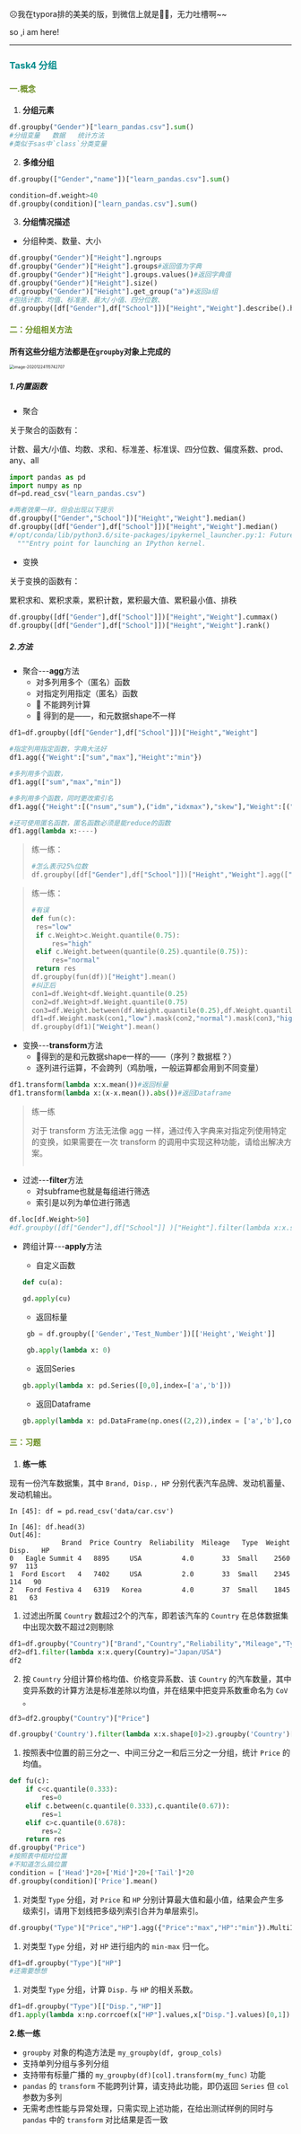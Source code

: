 :frowning_face:我在typora排的美美的版，到微信上就是:shit::shit:，无力吐槽啊~~

so ,i am here!

---



### <font color=darkcyan>Task4  分组</font>

#### <font color=olivedrab>一.概念</font>

1. **分组元素**

```python
df.groupby("Gender")["learn_pandas.csv"].sum()
#分组变量   数据   统计方法
#类似于sas中`class`分类变量
```

2. **多维分组**

```python
df.groupby(["Gender","name"])["learn_pandas.csv"].sum()

condition=df.weight>40
df.groupby(condition)["learn_pandas.csv"].sum()
```

3. **分组情况描述**

- 分组种类、数量、大小

```python
df.groupby("Gender")["Height"].ngroups
df.groupby("Gender")["Height"].groups#返回值为字典
df.groupby("Gender")["Height"].groups.values()#返回字典值
df.groupby("Gender")["Height"].size()
df.groupby("Gender")["Height"].get_group("a")#返回a组
#包括计数、均值、标准差、最大/小值、四分位数、
df.groupby([df["Gender"],df["School"]])["Height","Weight"].describe().head
```



#### <font color=olivedrab>二：分组相关方法</font>

**所有这些分组方法都是在`groupby`对象上完成的**

<img src="C:\Users\HuaWei\AppData\Roaming\Typora\typora-user-images\image-20201224115742707.png" alt="image-20201224115742707" style="zoom:50%;" />

##### 1.内置函数

- 聚合

关于聚合的函数有：

计数、最大/小值、均数、求和、标准差、标准误、四分位数、偏度系数、prod、any、all

```python
import pandas as pd
import numpy as np
df=pd.read_csv("learn_pandas.csv")

#两者效果一样，但会出现以下提示
df.groupby(["Gender","School"])["Height","Weight"].median()
df.groupby([df["Gender"],df["School"]])["Height","Weight"].median()
#/opt/conda/lib/python3.6/site-packages/ipykernel_launcher.py:1: FutureWarning: Indexing with multiple keys (implicitly converted to a tuple of keys) will be deprecated, use a list instead.
  """Entry point for launching an IPython kernel.
```

- 变换

关于变换的函数有：

累积求和、累积求乘，累积计数，累积最大值、累积最小值、排秩

```python
df.groupby([df["Gender"],df["School"]])["Height","Weight"].cummax()
df.groupby([df["Gender"],df["School"]])["Height","Weight"].rank()
```

##### 2.方法

- 聚合---**agg**方法
  - 对多列用多个（匿名）函数
  - 对指定列用指定（匿名）函数
  - :rotating_light: 不能跨列计算
  - :rotating_light: 得到的是——，和元数据shape不一样

```python
df1=df.groupby([df["Gender"],df["School"]])["Height","Weight"]

#指定列用指定函数，字典大法好
df1.agg({"Weight":["sum","max"],"Height":"min"})

#多列用多个函数，
df1.agg(["sum","max","min"])

#多列用多个函数，同时更改索引名
df1.agg({"Height":[("nsum","sum"),("idm","idxmax"),"skew"],"Weight":[("nsum","sum"),"idxmax","skew"]})

#还可使用匿名函数，匿名函数必须是能reduce的函数
df1.agg(lambda x:----)
```

> 练一练：
>
> ```python
> #怎么表示25%位数
> df.groupby([df["Gender"],df["School"]])["Height","Weight"].agg(["mean","std","min","quantile",'max'])
> ```

> 练一练：
>
> ```python
> #有误
> def fun(c):
>  res="low"
>  if c.Weight>c.Weight.quantile(0.75):
>      res="high"
>  elif c.Weight.between(quantile(0.25).quantile(0.75)):
>      res="normal"
>  return res
> df.groupby(fun(df))["Height"].mean()
> #纠正后
> con1=df.Weight<df.Weight.quantile(0.25)
> con2=df.Weight>df.Weight.quantile(0.75)
> con3=df.Weight.between(df.Weight.quantile(0.25),df.Weight.quantile(0.75))
> df1=df.Weight.mask(con1,"low").mask(con2,"normal").mask(con3,"high")
> df.groupby(df1)["Weight"].mean()
> ```





- 变换---**transform**方法
  - :rotating_light:得到的是和元数据shape一样的——（序列？数据框？）
  - 逐列进行运算，不会跨列（鸡肋哦，一般运算都会用到不同变量）

```python
df1.transform(lambda x:x.mean())#返回标量
df1.transform(lambda x:(x-x.mean()).abs())#返回Dataframe

```

> 练一练
>
> 对于 transform 方法无法像 agg 一样，通过传入字典来对指定列使用特定的变换，如果需要在一次 transform 的调用中实现这种功能，请给出解决方案。
>
> ```python
> 
> ```





- 过滤---**filter**方法
  - 对subframe也就是每组进行筛选
  - 索引是以列为单位进行筛选

```python
df.loc[df.Weight>50]
#df.groupby([df["Gender"],df["School"]] )["Height"].filter(lambda x:x.shape(0)>100)
```





- 跨组计算---**apply**方法

  - 自定义函数

  ```python
  def cu(a):
      
  gd.apply(cu)
  ```

  - 返回标量

  ```python
   gb = df.groupby(['Gender','Test_Number'])[['Height','Weight']]
  
   gb.apply(lambda x: 0)
  ```

  

  - 返回Series

  ```py
  gb.apply(lambda x: pd.Series([0,0],index=['a','b']))
  ```

  - 返回Dataframe

  ```python
  gb.apply(lambda x: pd.DataFrame(np.ones((2,2)),index = ['a','b'],columns=pd.Index([('w','x'),('y','z')])))
  ```

  



#### <font color=olivedrab>三：习题</font>

1. **练一练**

现有一份汽车数据集，其中 `Brand, Disp., HP` 分别代表汽车品牌、发动机蓄量、发动机输出。

```
In [45]: df = pd.read_csv('data/car.csv')

In [46]: df.head(3)
Out[46]: 
             Brand  Price Country  Reliability  Mileage   Type  Weight  Disp.   HP
0   Eagle Summit 4   8895     USA          4.0       33  Small    2560     97  113
1  Ford Escort   4   7402     USA          2.0       33  Small    2345    114   90
2   Ford Festiva 4   6319   Korea          4.0       37  Small    1845     81   63
```

1. 过滤出所属 `Country` 数超过2个的汽车，即若该汽车的 `Country` 在总体数据集中出现次数不超过2则剔除

```python
df1=df.groupby("Country")["Brand","Country","Reliability","Mileage","Type","Weight","Disp.","HP"]
df2=df1.filter(lambda x:x.query(Country)="Japan/USA")
df2
```

2. 按 `Country` 分组计算价格均值、价格变异系数、该 `Country` 的汽车数量，其中变异系数的计算方法是标准差除以均值，并在结果中把变异系数重命名为 `CoV` 。

```python
df3=df2.groupby("Country")["Price"]

df.groupby('Country').filter(lambda x:x.shape[0]>2).groupby('Country')['Price'].agg("mean",("Cov",lambda x:x.mean()/x.std()),"count")
```



1. 按照表中位置的前三分之一、中间三分之一和后三分之一分组，统计 `Price` 的均值。

```python
def fu(c):
    if c<c.quantile(0.333):
        res=0
    elif c.between(c.quantile(0.333),c.quantile(0.67)):
        res=1
    elif c>c.quantile(0.678):
        res=2
    return res
df.groupby("Price")
#按照表中相对位置
#不知道怎么搞位置
condition = ['Head']*20+['Mid']*20+['Tail']*20
df.groupby(condition)['Price'].mean()
```



1. 对类型 `Type` 分组，对 `Price` 和 `HP` 分别计算最大值和最小值，结果会产生多级索引，请用下划线把多级列索引合并为单层索引。

```python
df.groupby("Type")["Price","HP"].agg({"Price":"max","HP":"min"}).MultiIndex.map(lambda x: x[0]+"-"+x[1])
```



1. 对类型 `Type` 分组，对 `HP` 进行组内的 `min-max` 归一化。

```python
df1=df.groupby("Type")["HP"]
#还需要想想
```



1. 对类型 `Type` 分组，计算 `Disp.` 与 `HP` 的相关系数。

```python
df1=df.groupby("Type")[["Disp.","HP"]]    
df1.apply(lambda x:np.corrcoef(x["HP"].values,x["Disp."].values)[0,1])
```



**2.练一练**

* `groupby` 对象的构造方法是 `my_groupby(df, group_cols)`
* 支持单列分组与多列分组
* 支持带有标量广播的 `my_groupby(df)[col].transform(my_func)` 功能
* `pandas` 的 `transform` 不能跨列计算，请支持此功能，即仍返回 `Series` 但 `col` 参数为多列
* 无需考虑性能与异常处理，只需实现上述功能，在给出测试样例的同时与 `pandas` 中的 `transform` 对比结果是否一致